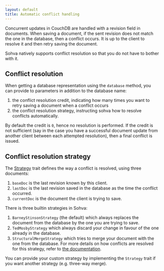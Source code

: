 ```yaml
---
layout: default
title: Automatic conflict handling
---
```


Concurrent updates in CouchDB are handled with a revision field in documents. When saving a document, if the sent revision does not match the one in the database, then a conflict occurs. It is up to the client to resolve it and then retry saving the document.

Sohva natively supports conflict resolution so that you do not have to bother with it.

Conflict resolution
-------------------

When getting a database representation using the `database` method, you can provide to parameters in addition to the database name:

 1. the conflict resolution credit, indicating how many times you want to retry saving a document when a conflict occurs
 2. the conflict resolution strategy, instructing sohva how to resolve conflicts automatically.

By default the credit is `0`, hence no resolution is performed. If the credit is not sufficient (say in the case you have a successful document update from another client between each attempted resolution), then a final conflict is issued.

Conflict resolution strategy
----------------------------

The [Strategy](/latest/api/#gnieh.sohva.strategy.Strategy) trait defines the way a conflict is resolved, using three documents:

 1. `baseDoc` is the last revision known by this client.
 2. `lastDoc` is the last revision saved in the database as the time the conflict occurred.
 3. `currentDoc` is the document the client is trying to save.

There is three builtin strategies in Sohva:

 1. `BarneyStinsonStrategy` (the default) which always replaces the document from the database by the one you are trying to save.
 2. `TedMosbyStrategy` which always discard your change in favour of the one already in the database.
 3. `StructuralMergeStrategy` which tries to merge your document with the one from the database. For more details on how conflicts are resolved for this strategy, refer to [the documentation](/latest/api/#gnieh.sohva.strategy.StructuralMergeStrategy$).

 You can provide your custom strategy by implementing the `Strategy` trait if you want another strategy (e.g. three-way merge).
